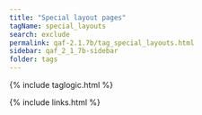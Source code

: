 ```yaml
---
title: "Special layout pages"
tagName: special_layouts
search: exclude
permalink: qaf-2.1.7b/tag_special_layouts.html
sidebar: qaf_2_1_7b-sidebar
folder: tags
---
```


{% include taglogic.html %}

{% include links.html %}
